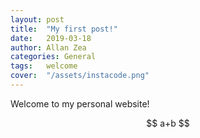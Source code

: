 ```yaml
---
layout: post
title:  "My first post!"
date:   2019-03-18
author: Allan Zea
categories: General
tags:	welcome
cover:  "/assets/instacode.png"
---
```


Welcome to my personal website!

<p align = "center">
$$ a+b $$
</p>
